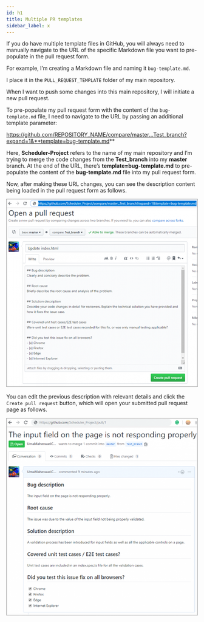 ```yaml
---
id: h1
title: Multiple PR templates
sidebar_label: x
---
```



If you do have multiple template files in GitHub, you will always need to manually
navigate to the URL of the specific Markdown file you want to pre-populate in the pull request form.




For example, I’m creating a Markdown file and naming it `bug-template.md`.

I place it in the `PULL_REQUEST_TEMPLATE` folder of my main repository.

When I want to push some changes into this main repository, I will initiate a new pull request.

To pre-populate my pull request form with the content of the `bug-template.md` file, I need to navigate to the URL by passing an additional template parameter:


https://github.com/REPOSITORY_NAME/compare/master…Test_branch?expand=1&**template=bug-template.md**

Here, **Scheduler-Project** refers to the name of my main repository and I’m trying to merge the code changes from the **Test_branch** into my **master** branch. At the end of the URL, there’s **template=bug-template.md** to pre-populate the content of the **bug-template.md** file into my pull request form.

Now, after making these URL changes, you can see the description content being loaded in the pull request form as follows.


![xxx](https://raw.githubusercontent.com/ChickenKyiv/awesome-git-article/master/img/PR/template/Open-Pull-Request-URL-800x785.png)

You can edit the previous description with relevant details and click the `Create pull request` button, which will open your submitted pull request page as follows.


![xxx](https://raw.githubusercontent.com/ChickenKyiv/awesome-git-article/master/img/PR/template/page-not-responding-768x792.png)

